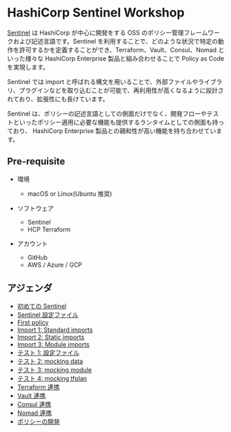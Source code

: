 # HashiCorp Sentinel Workshop

[Sentinel](https://developer.hashicorp.com/sentinel) は HashiCorp が中心に開発をする OSS のポリシー管理フレームワークおよび記述言語です。Sentinel を利用することで、どのような状況で特定の動作を許可するかを定義することができ、Terraform、Vault、Consul、Nomad といった様々な HashiCorp Enterprise 製品と組み合わせることで Policy as Code を実現します。

Sentinel では import と呼ばれる構文を用いることで、外部ファイルやライブラリ、プラグインなどを取り込むことが可能で、再利用性が高くなるように設計されており、拡張性にも長けています。

Sentinel は、ポリシーの記述言語としての側面だけでなく、開発フローやテストといったポリシー適用に必要な機能も提供するランタイムとしての側面も持っており、
HashiCorp Enterprise 製品との親和性が高い機能を持ち合わせています。

## Pre-requisite

* 環境
	* macOS or Linux(Ubuntu 推奨)

* ソフトウェア
	* Sentinel
	* HCP Terraform

* アカウント
	* GitHub
	* AWS / Azure / GCP

## アジェンダ
* [初めての Sentinel](contents/hello-sentinel.md)
* [Sentinel 設定ファイル](contents/sentinel-configurations.md)
* [First policy](contents/first-policy.md)
* [Import 1: Standard imports](contents/imports-standard.md)
* [Import 2: Static imports](contents/imports-static.md)
* [Import 3: Module imports](contents/imports-modules.md)
* [テスト 1: 設定ファイル](contents/test-configuration.md)
* [テスト 2: mocking data](contents/test-mock-data.md)
* [テスト 3: mocking module](contents/test-mock-modules.md)
* [テスト 4: mocking tfplan](contents/test-mock-tfplans.md)
* [Terraform 連携](contents/terraform-integrations.md)
* [Vault 連携](contents/vault-integrations.md)
* [Consul 連携](contents/consul-integrations.md)
* [Nomad 連携](contents/nomad-integrations.md)
* [ポリシーの開発](contents/policy-development.md)

